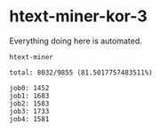 # htext-miner-kor-3

Everything doing here is automated.

```
htext-miner

total: 8032/9855 (81.5017757483511%)

job0: 1452
job1: 1683
job2: 1583
job3: 1733
job4: 1581
```